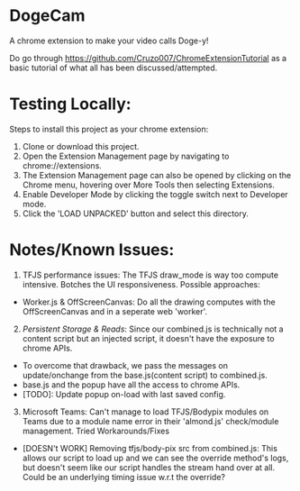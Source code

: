 # DogeCam
 A chrome extension to make your video calls Doge-y!

 Do go through https://github.com/Cruzo007/ChromeExtensionTutorial as a basic tutorial of what all has been discussed/attempted.


# Testing Locally:

Steps to install this project as your chrome extension:
1. Clone or download this project.
2. Open the Extension Management page by navigating to chrome://extensions.
3. The Extension Management page can also be opened by clicking on the Chrome menu, hovering over More Tools then selecting Extensions.
4. Enable Developer Mode by clicking the toggle switch next to Developer mode.
5. Click the 'LOAD UNPACKED' button and select this directory.


# Notes/Known Issues:

1. TFJS performance issues: The TFJS draw_mode is way too compute intensive. Botches the UI responsiveness. Possible approaches:
  * Worker.js & OffScreenCanvas: Do all the drawing computes with the OffScreenCanvas and in a seperate web 'worker'.
  
2. *Persistent Storage & Reads*: Since our combined.js is technically not a content script but an injected script, it doesn't have the exposure to chrome APIs.
  * To overcome that drawback, we pass the messages on update/onchange from the base.js(content script) to combined.js.
  * base.js and the popup have all the access to chrome APIs.
  * [TODO]: Update popup on-load with last saved config.

3. Microsoft Teams: Can't manage to load TFJS/Bodypix modules on Teams due to a module name error in their 'almond.js' check/module management. Tried Workarounds/Fixes 
  * [DOESN't WORK] Removing tfjs/body-pix src from combined.js: This allows our script to load up and we can see the override method's logs, but doesn't seem like our script handles the stream hand over at all. Could be an underlying timing issue w.r.t the override?
